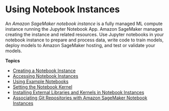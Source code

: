 # Using Notebook Instances<a name="nbi"></a>

An *Amazon SageMaker notebook instance* is a fully managed ML compute instance running the Jupyter Notebook App\. Amazon SageMaker manages creating the instance and related resources\. Use Jupyter notebooks in your notebook instance to prepare and process data, write code to train models, deploy models to Amazon SageMaker hosting, and test or validate your models\.

**Topics**
+ [Creating a Notebook Instance](howitworks-create-ws.md)
+ [Accessing Notebook Instances](howitworks-access-ws.md)
+ [Using Example Notebooks](howitworks-nbexamples.md)
+ [Setting the Notebook Kernel](howitworks-set-kernel.md)
+ [Installing External Libraries and Kernels in Notebook Instances](nbi-add-external.md)
+ [Associating Git Repositories with Amazon SageMaker Notebook Instances](nbi-git-repo.md)